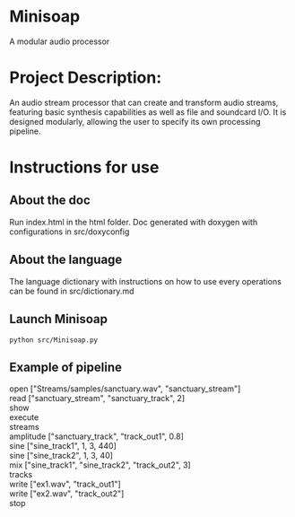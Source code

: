 # Minisoap
A modular audio processor

# Project Description: 
An audio stream processor that can create and transform audio streams,
featuring basic synthesis capabilities as well as file and soundcard I/O.
It is designed modularly, allowing the user to specify its own processing pipeline.

# Instructions for use

## About the doc
Run index.html in the html folder. Doc generated with doxygen with configurations in src/doxyconfig

## About the language
The language dictionary with instructions on how to use every operations can be found in src/dictionary.md

## Launch Minisoap
```
python src/Minisoap.py
```

## Example of pipeline
open ["Streams/samples/sanctuary.wav", "sanctuary_stream"]<br/>
read ["sanctuary_stream", "sanctuary_track", 2]<br/>
show<br/>
execute<br/>
streams<br/>
amplitude ["sanctuary_track", "track_out1", 0.8]<br/>
sine ["sine_track1", 1, 3, 440]<br/>
sine ["sine_track2", 1, 3, 40]<br/>
mix ["sine_track1", "sine_track2", "track_out2", 3]<br/>
tracks<br/>
write ["ex1.wav", "track_out1"]<br/>
write ["ex2.wav", "track_out2"]<br/>
stop<br/>
